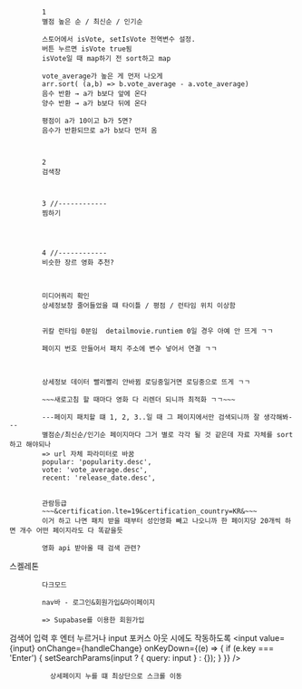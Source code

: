             1
            별점 높은 순 / 최신순 / 인기순

            스토어에서 isVote, setIsVote 전역변수 설정.
            버튼 누르면 isVote true됨
            isVote일 때 map하기 전 sort하고 map

            vote_average가 높은 게 먼저 나오게
            arr.sort( (a,b) => b.vote_average - a.vote_average)
            음수 반환 → a가 b보다 앞에 온다
            양수 반환 → a가 b보다 뒤에 온다

            평점이 a가 10이고 b가 5면?
            음수가 반환되므로 a가 b보다 먼저 옴



            2
            검색창



            3 //------------
            찜하기




            4 //------------
            비슷한 장르 영화 추천?



            미디어쿼리 확인
            상세정보창 줄어들었을 떄 타이틀 / 평점 / 런타임 위치 이상함


            귀칼 런타임 0분임  detailmovie.runtiem 0일 경우 아예 안 뜨게 ㄱㄱ

            페이지 번호 만들어서 패치 주소에 변수 넣어서 연결 ㄱㄱ



            상세정보 데이터 빨리빨리 안바뀜 로딩중일거면 로딩중으로 뜨게 ㄱㄱ

            ~~~새로고침 할 때마다 영화 다 리렌더 되니까 최적화 ㄱㄱ~~~

            ---페이지 패치할 떄 1, 2, 3..일 때 그 페이지에서만 검색되니까 잘 생각해봐---
            별점순/최신순/인기순 페이지마다 그거 별로 각각 될 것 같은데 자료 자체를 sort하고 해야되나
            => url 자체 파라미터로 바꿈 
            popular: 'popularity.desc',
            vote: 'vote_average.desc',
            recent: 'release_date.desc',


            관람등급
            ~~~&certification.lte=19&certification_country=KR&~~~
            이거 하고 나면 패치 받을 때부터 성인영화 빼고 나오니까 한 페이지당 20개씩 하면 개수 어떤 페이지라도 다 똑같을듯

            영화 api 받아올 때 검색 관련?




스켈레톤

            다크모드

            nav바 - 로그인&회원가입&마이페이지

            => Supabase를 이용한 회원가입


검색어 입력 후 엔터 누르거나 input 포커스 아웃 시에도 작동하도록
<input
  value={input}
  onChange={handleChange}
  onKeyDown={(e) => {
    if (e.key === 'Enter') {
      setSearchParams(input ? { query: input } : {});
    }
  }}
/>


              상세페이지 누를 떄 최상단으로 스크롤 이동


